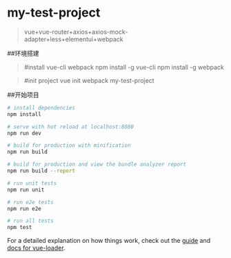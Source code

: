# my-test-project

>vue+vue-router+axios+axios-mock-adapter+less+elementui+webpack

##环境搭建
>#install vue-cli webpack
npm install -g vue-cli
npm install -g webpack

>#init project
vue init webpack my-test-project

##开始项目

``` bash
# install dependencies
npm install

# serve with hot reload at localhost:8080
npm run dev

# build for production with minification
npm run build

# build for production and view the bundle analyzer report
npm run build --report

# run unit tests
npm run unit

# run e2e tests
npm run e2e

# run all tests
npm test
```

For a detailed explanation on how things work, check out the [guide](http://vuejs-templates.github.io/webpack/) and [docs for vue-loader](http://vuejs.github.io/vue-loader).
